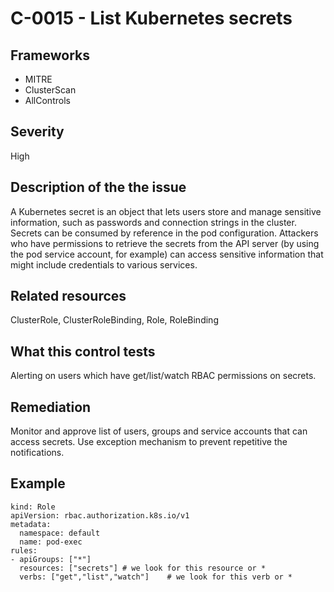 # C-0015 - List Kubernetes secrets

## Frameworks
* MITRE
* ClusterScan
* AllControls
 
## Severity
High

## Description of the the issue
A Kubernetes secret is an object that lets users store and manage sensitive information, such as passwords and connection strings in the cluster. Secrets can be consumed by reference in the pod configuration. Attackers who have permissions to retrieve the secrets from the API server (by using the pod service account, for example) can access sensitive information that might include credentials to various services.
 
## Related resources
ClusterRole, ClusterRoleBinding, Role, RoleBinding
 
## What this control tests 
Alerting on users  which have get/list/watch RBAC permissions on secrets. 
 
## Remediation
Monitor and approve list of users, groups and service accounts that can access secrets. Use exception mechanism to prevent repetitive the notifications.
 
## Example
```
kind: Role
apiVersion: rbac.authorization.k8s.io/v1
metadata:
  namespace: default
  name: pod-exec
rules:
- apiGroups: ["*"]
  resources: ["secrets"] # we look for this resource or *
  verbs: ["get","list","watch"]	   # we look for this verb or * 	
```
